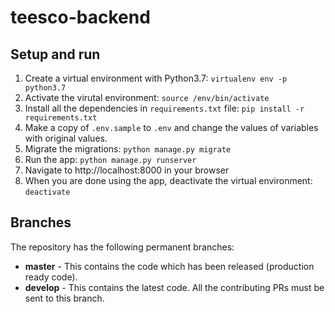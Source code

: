 # teesco-backend

## Setup and run

1. Create a virtual environment with Python3.7: `virtualenv env -p python3.7`
1. Activate the virutal environment: `source /env/bin/activate`
1. Install all the dependencies in `requirements.txt` file: `pip install -r requirements.txt`
1. Make a copy of `.env.sample` to `.env` and change the values of variables with original values.
1. Migrate the migrations: `python manage.py migrate`
1. Run the app: `python manage.py runserver`
1. Navigate to http://localhost:8000 in your browser
1. When you are done using the app, deactivate the virtual environment: `deactivate`

## Branches

The repository has the following permanent branches:

* **master** - This contains the code which has been released (production ready code).
* **develop** - This contains the latest code. All the contributing PRs must be sent to this branch.
